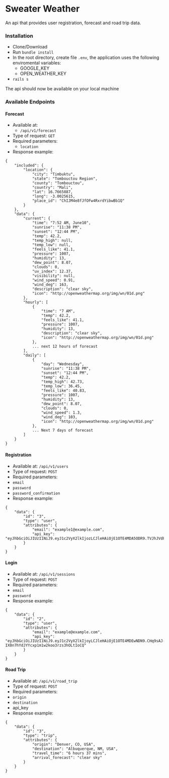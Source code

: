 # Sweater Weather
An api that provides user registration, forecast and road trip data.
### Installation
- Clone/Download
- Run `bundle install`
- In the root directory, create file `.env`, the application uses the following enviromental variables:
  - GOOGLE_KEY
  - OPEN_WEATHER_KEY
- `rails s`

The api should now be available on your local machine
### Available Endpoints
#### Forecast
- Available at:
  - `/api/v1/forecast`
- Type of request: `GET`
- Required parameters:
  - `location`
- Response example:
```
{
    "included": {
        "location": {
            "city": "Timbuktu",
            "state": "Tombouctou Region",
            "county": "Tombouctou",
            "country": "Mali",
            "lat": 16.7665887,
            "long": -3.0025615,
            "place_id": "ChIJM4e8fJfOFw4RxrdYibwBb1Q"
        }
    },
    "data": {
        "current": {
            "time": "7:52 AM, June10",
            "sunrise": "11:38 PM",
            "sunset": "12:44 PM",
            "temp": 42.2,
            "temp_high": null,
            "temp_low": null,
            "feels_like": 41.1,
            "pressure": 1007,
            "humidity": 13,
            "dew_point": 8.07,
            "clouds": 0,
            "uv_index": 12.37,
            "visibility": null,
            "wind_speed": 0.91,
            "wind_deg": 163,
            "description": "clear sky",
            "icon": "http://openweathermap.org/img/wn/01d.png"
        },
        "hourly": [
            {
                "time": "7 AM",
                "temp": 42.2,
                "feels_like": 41.1,
                "pressure": 1007,
                "humidity": 13,
                "description": "clear sky",
                "icon": "http://openweathermap.org/img/wn/01d.png"
            },
            ... next 12 hours of forecast
        ],
        "daily": [
            {
                "day": "Wednesday",
                "sunrise": "11:38 PM",
                "sunset": "12:44 PM",
                "temp": 42.2,
                "temp_high": 42.73,
                "temp_low": 36.45,
                "feels_like": 40.83,
                "pressure": 1007,
                "humidity": 13,
                "dew_point": 8.07,
                "clouds": 0,
                "wind_speed": 1.3,
                "wind_deg": 103,
                "icon": "http://openweathermap.org/img/wn/01d.png"
            },
            ... Next 7 days of forecast
        ]
    }
}
```
#### Registration
- Available at: `/api/v1/users`
- Type of request: `POST`
- Required parameters:
- `email`
- `password`
- `password_confirmation`
- Response example:
```
{
    "data": {
        "id": "3",
        "type": "user",
        "attributes": {
            "email": "example1@example.com",
            "api_key": "eyJhbGciOiJIUzI1NiJ9.eyJ1c2VyX2lkIjozLCJleHAiOjE1OTE4MDA5ODR9.TVJhJVdFuWBDUGwt6gmv_Eik4fhrHn5iVc8xbZxjjAI"
        }
    }
}
```
#### Login
- Available at: `/api/v1/sessions`
- Type of request: `POST`
- Required parameters:
- `email`
- `password`
- Response example:
```
{
    "data": {
        "id": "2",
        "type": "user",
        "attributes": {
            "email": "example@example.com",
            "api_key": "eyJhbGciOiJIUzI1NiJ9.eyJ1c2VyX2lkIjoyLCJleHAiOjE1OTE4MDEwNDN9.CHq9sAJ-IX0n7hYdJYYcxp1m1w2koo3rzs3hOLtIoCQ"
        }
    }
}
```
#### Road Trip
- Available at: `/api/v1/road_trip`
- Type of request: `POST`
- Required parameters:
- `origin`
- `destination`
- api_key
- Response example:
```
{
    "data": {
        "id": "3",
        "type": "trip",
        "attributes": {
            "origin": "Denver, CO, USA",
            "destination": "Albuquerque, NM, USA",
            "travel_time": "6 hours 37 mins",
            "arrival_forecast": "clear sky"
        }
    }
}
```
